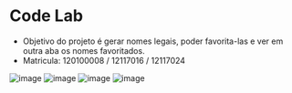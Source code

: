 # Code Lab

- Objetivo do projeto é gerar nomes legais, poder favorita-las e ver em outra aba os nomes favoritados.
- Matricula: 120100008 / 12117016 / 12117024

![image](https://github.com/ZKros/codelab/assets/1646461/4d50661f-4603-4b0e-b3ea-37e29ee4b5c0)
![image](https://github.com/ZKros/codelab/assets/1646461/b5525734-8faf-4e86-989d-2806dd837bfd)
![image](https://github.com/ZKros/codelab/assets/1646461/9765ba69-71ad-44e9-82a2-52efab9602f9)
![image](https://github.com/ZKros/codelab/assets/1646461/9cb5bf74-bf4d-45e8-a3e5-ccc6349e6213)
